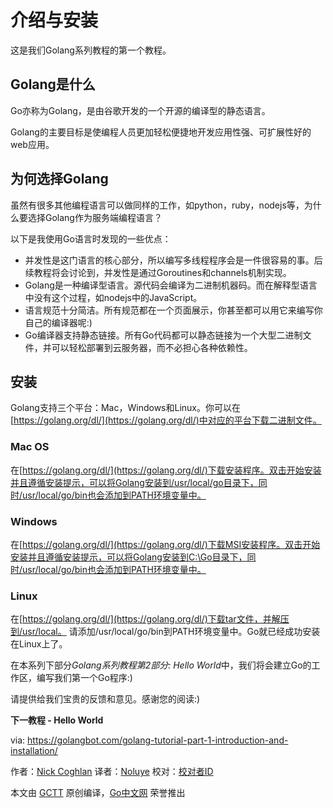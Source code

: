 # 介绍与安装
这是我们Golang系列教程的第一个教程。

## Golang是什么
Go亦称为Golang，是由谷歌开发的一个开源的编译型的静态语言。

Golang的主要目标是使编程人员更加轻松便捷地开发应用性强、可扩展性好的web应用。

## 为何选择Golang
虽然有很多其他编程语言可以做同样的工作，如python，ruby，nodejs等，为什么要选择Golang作为服务端编程语言？

以下是我使用Go语言时发现的一些优点：

* 并发性是这门语言的核心部分，所以编写多线程程序会是一件很容易的事。后续教程将会讨论到，并发性是通过Goroutines和channels机制实现。
* Golang是一种编译型语言。源代码会编译为二进制机器码。而在解释型语言中没有这个过程，如nodejs中的JavaScript。
* 语言规范十分简洁。所有规范都在一个页面展示，你甚至都可以用它来编写你自己的编译器呢:)
* Go编译器支持静态链接。所有Go代码都可以静态链接为一个大型二进制文件，并可以轻松部署到云服务器，而不必担心各种依赖性。

## 安装
Golang支持三个平台：Mac，Windows和Linux。你可以在[https://golang.org/dl/](https://golang.org/dl/)中对应的平台下载二进制文件。

### Mac OS
在[https://golang.org/dl/](https://golang.org/dl/)下载安装程序。双击开始安装并且遵循安装提示，可以将Golang安装到/usr/local/go目录下，同时/usr/local/go/bin也会添加到PATH环境变量中。

### Windows
在[https://golang.org/dl/](https://golang.org/dl/)下载MSI安装程序。双击开始安装并且遵循安装提示，可以将Golang安装到C:\Go目录下，同时/usr/local/go/bin也会添加到PATH环境变量中。

### Linux
在[https://golang.org/dl/](https://golang.org/dl/)下载tar文件，并解压到/usr/local。
请添加/usr/local/go/bin到PATH环境变量中。Go就已经成功安装在Linux上了。

在本系列下部分*Golang系列教程第2部分: Hello World*中，我们将会建立Go的工作区，编写我们第一个Go程序:)

请提供给我们宝贵的反馈和意见。感谢您的阅读:)

**下一教程 - Hello World**

via: https://golangbot.com/golang-tutorial-part-1-introduction-and-installation/

作者：[Nick Coghlan](https://golangbot.com/about/)
译者：[Noluye](https://github.com/Noluye)
校对：[校对者ID](https://github.com/校对者ID)

本文由 [GCTT](https://github.com/studygolang/GCTT) 原创编译，[Go中文网](https://studygolang.com/) 荣誉推出
